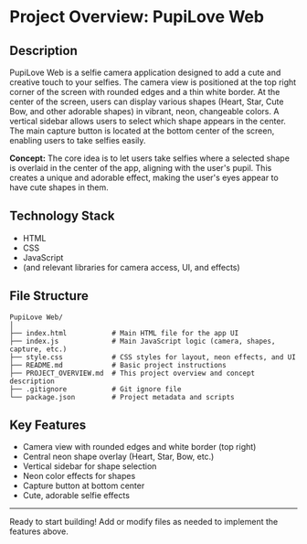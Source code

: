 # Project Overview: PupiLove Web

## Description
PupiLove Web is a selfie camera application designed to add a cute and creative touch to your selfies. The camera view is positioned at the top right corner of the screen with rounded edges and a thin white border. At the center of the screen, users can display various shapes (Heart, Star, Cute Bow, and other adorable shapes) in vibrant, neon, changeable colors. A vertical sidebar allows users to select which shape appears in the center. The main capture button is located at the bottom center of the screen, enabling users to take selfies easily.

**Concept:**
The core idea is to let users take selfies where a selected shape is overlaid in the center of the app, aligning with the user's pupil. This creates a unique and adorable effect, making the user's eyes appear to have cute shapes in them.

## Technology Stack
- HTML
- CSS
- JavaScript
- (and relevant libraries for camera access, UI, and effects)

## File Structure
```
PupiLove Web/
│
├── index.html           # Main HTML file for the app UI
├── index.js             # Main JavaScript logic (camera, shapes, capture, etc.)
├── style.css            # CSS styles for layout, neon effects, and UI
├── README.md            # Basic project instructions
├── PROJECT_OVERVIEW.md  # This project overview and concept description
├── .gitignore           # Git ignore file
└── package.json         # Project metadata and scripts
```

## Key Features
- Camera view with rounded edges and white border (top right)
- Central neon shape overlay (Heart, Star, Bow, etc.)
- Vertical sidebar for shape selection
- Neon color effects for shapes
- Capture button at bottom center
- Cute, adorable selfie effects

---

Ready to start building! Add or modify files as needed to implement the features above.
